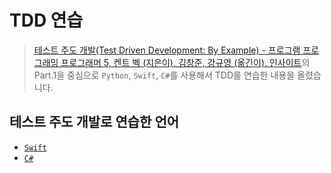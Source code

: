 # TDD 연습

> [테스트 주도 개발(Test Driven Development: By Example) - 프로그램 프로그래밍 프로그래머 5, 켄트 벡 (지은이), 김창준, 강규영 (옮긴이), 인사이트](http://www.aladin.co.kr/shop/wproduct.aspx?ItemId=37469717)의 Part.1을 중심으로 `Python`, `Swift`, `C#`를 사용해서 TDD를 연습한 내용을 올렸습니다.

## 테스트 주도 개발로 연습한 언어

* [`Swift`](https://github.com/sigmadream/Study-TDD/tree/added/swift_tdd)
* [`C#`](https://github.com/sigmadream/Study-TDD/tree/added/csharp_tdd)

